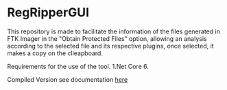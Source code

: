 # RegRipperGUI
This repository is made to facilitate the information of the files generated in FTK Imager in the "Obtain Protected Files" option, allowing an analysis according to the selected file and its respective plugins, once selected, it makes a copy on the clieapboard.

Requirements for the use of the tool.
1.Net Core 6.

Compiled Version
see documentation [here](deploy/deploy.zip)
